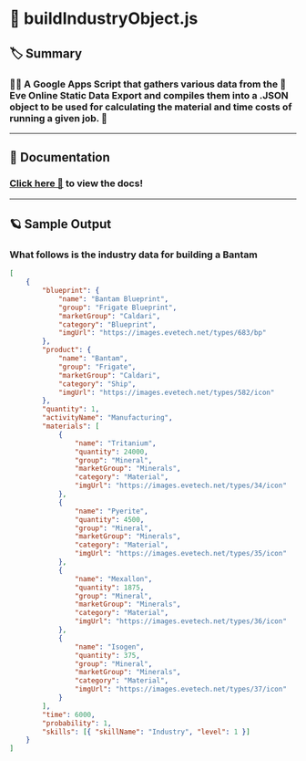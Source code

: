 <!-- @format -->

# 🎇 buildIndustryObject.js

## 🏷 Summary

### 👨‍🚀 A Google Apps Script that gathers various data from the 🌌 Eve Online Static Data Export and compiles them into a .JSON object to be used for calculating the material and time costs of running a given job. 🚀

---

## 📄 Documentation

### [Click here 🔗](https://phobiacide.github.io/buildIndustryObject/) to view the docs!

---

## 🪐 Sample Output

### What follows is the industry data for building a Bantam

```json
[
	{
		"blueprint": {
			"name": "Bantam Blueprint",
			"group": "Frigate Blueprint",
			"marketGroup": "Caldari",
			"category": "Blueprint",
			"imgUrl": "https://images.evetech.net/types/683/bp"
		},
		"product": {
			"name": "Bantam",
			"group": "Frigate",
			"marketGroup": "Caldari",
			"category": "Ship",
			"imgUrl": "https://images.evetech.net/types/582/icon"
		},
		"quantity": 1,
		"activityName": "Manufacturing",
		"materials": [
			{
				"name": "Tritanium",
				"quantity": 24000,
				"group": "Mineral",
				"marketGroup": "Minerals",
				"category": "Material",
				"imgUrl": "https://images.evetech.net/types/34/icon"
			},
			{
				"name": "Pyerite",
				"quantity": 4500,
				"group": "Mineral",
				"marketGroup": "Minerals",
				"category": "Material",
				"imgUrl": "https://images.evetech.net/types/35/icon"
			},
			{
				"name": "Mexallon",
				"quantity": 1875,
				"group": "Mineral",
				"marketGroup": "Minerals",
				"category": "Material",
				"imgUrl": "https://images.evetech.net/types/36/icon"
			},
			{
				"name": "Isogen",
				"quantity": 375,
				"group": "Mineral",
				"marketGroup": "Minerals",
				"category": "Material",
				"imgUrl": "https://images.evetech.net/types/37/icon"
			}
		],
		"time": 6000,
		"probability": 1,
		"skills": [{ "skillName": "Industry", "level": 1 }]
	}
]
```
